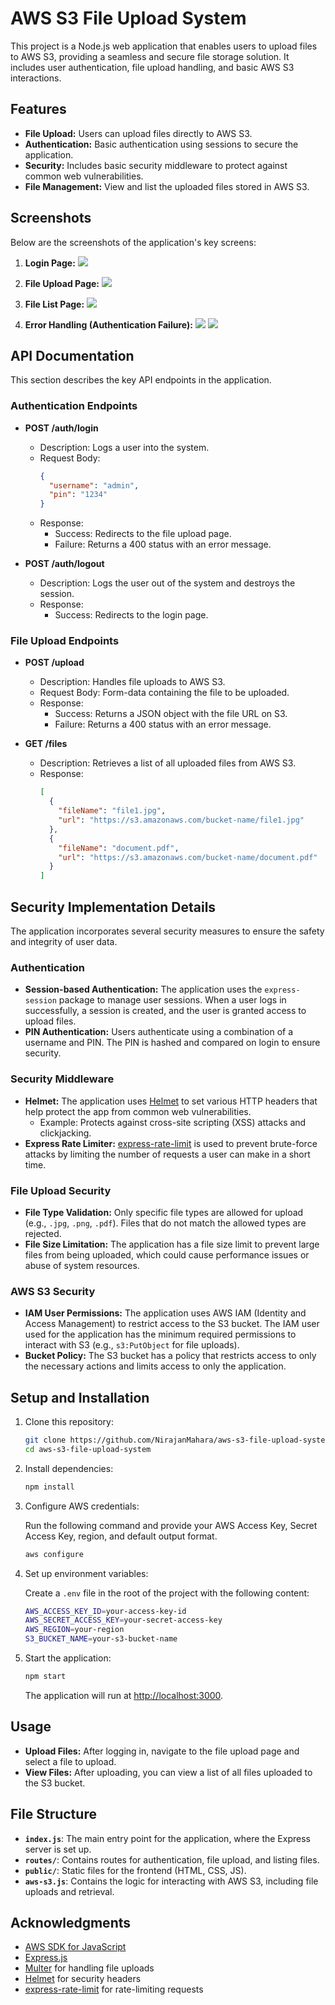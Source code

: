 # AWS S3 File Upload System

This project is a Node.js web application that enables users to upload files to AWS S3, providing a seamless and secure file storage solution. It includes user authentication, file upload handling, and basic AWS S3 interactions.

## Features

- **File Upload:** Users can upload files directly to AWS S3.
- **Authentication:** Basic authentication using sessions to secure the application.
- **Security:** Includes basic security middleware to protect against common web vulnerabilities.
- **File Management:** View and list the uploaded files stored in AWS S3.

## Screenshots

Below are the screenshots of the application's key screens:

1. **Login Page:**
   <img src="screenshots/5 login Screenshot 2024-11-18 at 9.25.56 PM.png">

2. **File Upload Page:**
   <img src="screenshots/1 project setup Screenshot 2024-11-09 at 1.43.37 PM.png">

3. **File List Page:**
   <img src="screenshots/4 s3 upload Screenshot 2024-11-09 at 8.36.51 PM.png">

4. **Error Handling (Authentication Failure):**
   <img src="screenshots/6 invalid cred Screenshot 2024-11-18 at 9.27.50 PM.png">
   <img src="screenshots/Screenshot 2024-11-12 at 6.28.09 PM.png">

## API Documentation

This section describes the key API endpoints in the application.

### Authentication Endpoints

- **POST /auth/login**

  - Description: Logs a user into the system.
  - Request Body:
    ```json
    {
      "username": "admin",
      "pin": "1234"
    }
    ```
  - Response:
    - Success: Redirects to the file upload page.
    - Failure: Returns a 400 status with an error message.

- **POST /auth/logout**
  - Description: Logs the user out of the system and destroys the session.
  - Response:
    - Success: Redirects to the login page.

### File Upload Endpoints

- **POST /upload**

  - Description: Handles file uploads to AWS S3.
  - Request Body: Form-data containing the file to be uploaded.
  - Response:
    - Success: Returns a JSON object with the file URL on S3.
    - Failure: Returns a 400 status with an error message.

- **GET /files**
  - Description: Retrieves a list of all uploaded files from AWS S3.
  - Response:
    ```json
    [
      {
        "fileName": "file1.jpg",
        "url": "https://s3.amazonaws.com/bucket-name/file1.jpg"
      },
      {
        "fileName": "document.pdf",
        "url": "https://s3.amazonaws.com/bucket-name/document.pdf"
      }
    ]
    ```

## Security Implementation Details

The application incorporates several security measures to ensure the safety and integrity of user data.

### Authentication

- **Session-based Authentication:** The application uses the `express-session` package to manage user sessions. When a user logs in successfully, a session is created, and the user is granted access to upload files.
- **PIN Authentication:** Users authenticate using a combination of a username and PIN. The PIN is hashed and compared on login to ensure security.

### Security Middleware

- **Helmet:** The application uses [Helmet](https://www.npmjs.com/package/helmet) to set various HTTP headers that help protect the app from common web vulnerabilities.
  - Example: Protects against cross-site scripting (XSS) attacks and clickjacking.
- **Express Rate Limiter:** [express-rate-limit](https://www.npmjs.com/package/express-rate-limit) is used to prevent brute-force attacks by limiting the number of requests a user can make in a short time.

### File Upload Security

- **File Type Validation:** Only specific file types are allowed for upload (e.g., `.jpg`, `.png`, `.pdf`). Files that do not match the allowed types are rejected.
- **File Size Limitation:** The application has a file size limit to prevent large files from being uploaded, which could cause performance issues or abuse of system resources.

### AWS S3 Security

- **IAM User Permissions:** The application uses AWS IAM (Identity and Access Management) to restrict access to the S3 bucket. The IAM user used for the application has the minimum required permissions to interact with S3 (e.g., `s3:PutObject` for file uploads).
- **Bucket Policy:** The S3 bucket has a policy that restricts access to only the necessary actions and limits access to only the application.

## Setup and Installation

1. Clone this repository:

   ```bash
   git clone https://github.com/NirajanMahara/aws-s3-file-upload-system.git
   cd aws-s3-file-upload-system
   ```

2. Install dependencies:

   ```bash
   npm install
   ```

3. Configure AWS credentials:

   Run the following command and provide your AWS Access Key, Secret Access Key, region, and default output format.

   ```bash
   aws configure
   ```

4. Set up environment variables:

   Create a `.env` file in the root of the project with the following content:

   ```bash
   AWS_ACCESS_KEY_ID=your-access-key-id
   AWS_SECRET_ACCESS_KEY=your-secret-access-key
   AWS_REGION=your-region
   S3_BUCKET_NAME=your-s3-bucket-name
   ```

5. Start the application:

   ```bash
   npm start
   ```

   The application will run at [http://localhost:3000](http://localhost:3000).

## Usage

- **Upload Files:** After logging in, navigate to the file upload page and select a file to upload.
- **View Files:** After uploading, you can view a list of all files uploaded to the S3 bucket.

## File Structure

- **`index.js`**: The main entry point for the application, where the Express server is set up.
- **`routes/`**: Contains routes for authentication, file upload, and listing files.
- **`public/`**: Static files for the frontend (HTML, CSS, JS).
- **`aws-s3.js`**: Contains the logic for interacting with AWS S3, including file uploads and retrieval.

## Acknowledgments

- [AWS SDK for JavaScript](https://aws.amazon.com/sdk-for-node-js/)
- [Express.js](https://expressjs.com/)
- [Multer](https://www.npmjs.com/package/multer) for handling file uploads
- [Helmet](https://www.npmjs.com/package/helmet) for security headers
- [express-rate-limit](https://www.npmjs.com/package/express-rate-limit) for rate-limiting requests
